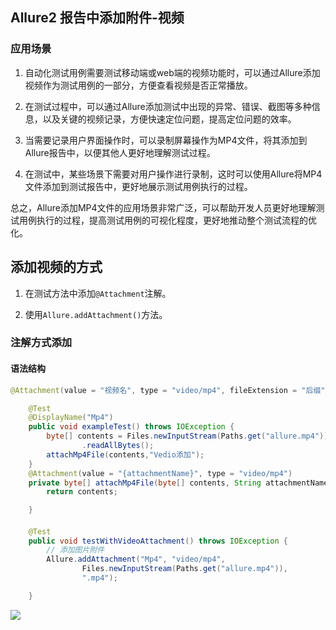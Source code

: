 ## Allure2 报告中添加附件-视频


### 应用场景

1. 自动化测试用例需要测试移动端或web端的视频功能时，可以通过Allure添加视频作为测试用例的一部分，方便查看视频是否正常播放。

2. 在测试过程中，可以通过Allure添加测试中出现的异常、错误、截图等多种信息，以及关键的视频记录，方便快速定位问题，提高定位问题的效率。

3. 当需要记录用户界面操作时，可以录制屏幕操作为MP4文件，将其添加到Allure报告中，以便其他人更好地理解测试过程。

4. 在测试中，某些场景下需要对用户操作进行录制，这时可以使用Allure将MP4文件添加到测试报告中，更好地展示测试用例执行的过程。

总之，Allure添加MP4文件的应用场景非常广泛，可以帮助开发人员更好地理解测试用例执行的过程，提高测试用例的可视化程度，更好地推动整个测试流程的优化。


## 添加视频的方式

1. 在测试方法中添加`@Attachment`注解。


2. 使用`Allure.addAttachment()`方法。

### 注解方式添加

#### 语法结构

```java
@Attachment(value = "视频名", type = "video/mp4", fileExtension = "后缀")
```

```java
    @Test
    @DisplayName("Mp4")
    public void exampleTest() throws IOException {
        byte[] contents = Files.newInputStream(Paths.get("allure.mp4"))
                .readAllBytes();
        attachMp4File(contents,"Vedio添加");
    }
    @Attachment(value = "{attachmentName}", type = "video/mp4")
    private byte[] attachMp4File(byte[] contents, String attachmentName) {
        return contents;

    }
```


#### 

```java
    @Test
    public void testWithVideoAttachment() throws IOException {
        // 添加图片附件
        Allure.addAttachment("Mp4", "video/mp4",
                Files.newInputStream(Paths.get("allure.mp4")),
                ".mp4");

    }
```
![](https://cdn.jsdelivr.net/gh/TesterDevSoul/pic/manual/20230317190610.png)


